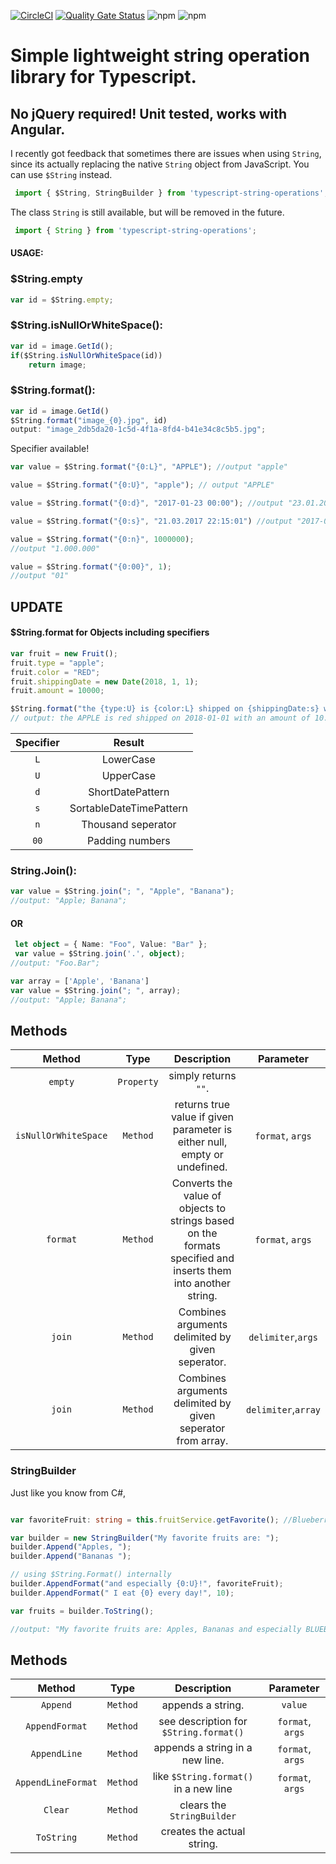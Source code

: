 
[![CircleCI](https://circleci.com/gh/sevensc/typescript-string-operations.svg?style=shield)](https://app.circleci.com/pipelines/github/sevensc/typescript-string-operations)
[![Quality Gate Status](https://sonarcloud.io/api/project_badges/measure?project=sevensc_typescript-string-operations&metric=alert_status)](https://sonarcloud.io/dashboard?id=sevensc_typescript-string-operations)
![npm](https://img.shields.io/npm/v/typescript-string-operations)
![npm](https://img.shields.io/npm/dw/typescript-string-operations)


# Simple lightweight string operation library for Typescript.
## No jQuery required! Unit tested, works with Angular.

I recently got feedback that sometimes there are issues when using `String`, since its actually replacing the native `String` object from JavaScript. You can use `$String` instead. 

```typescript
 import { $String, StringBuilder } from 'typescript-string-operations';
 ```
 
The class `String` is still available, but will be removed in the future.

```typescript
 import { String } from 'typescript-string-operations';
```

#### USAGE:

### $String.empty
```typescript
var id = $String.empty;
```

### $String.isNullOrWhiteSpace():
```typescript
var id = image.GetId();
if($String.isNullOrWhiteSpace(id))
	return image;
```
### $String.format():

```typescript
var id = image.GetId()
$String.format("image_{0}.jpg", id)
output: "image_2db5da20-1c5d-4f1a-8fd4-b41e34c8c5b5.jpg";
```

Specifier available!
```typescript
var value = $String.format("{0:L}", "APPLE"); //output "apple"

value = $String.format("{0:U}", "apple"); // output "APPLE"

value = $String.format("{0:d}", "2017-01-23 00:00"); //output "23.01.2017"

value = $String.format("{0:s}", "21.03.2017 22:15:01") //output "2017-03-21T22:15:01"

value = $String.format("{0:n}", 1000000);
//output "1.000.000"

value = $String.format("{0:00}", 1);
//output "01"
```

## UPDATE
#### $String.format for Objects including specifiers

```typescript
var fruit = new Fruit();
fruit.type = "apple";
fruit.color = "RED";
fruit.shippingDate = new Date(2018, 1, 1);
fruit.amount = 10000;

$String.format("the {type:U} is {color:L} shipped on {shippingDate:s} with an amount of {amount:n}", fruit);
// output: the APPLE is red shipped on 2018-01-01 with an amount of 10.000

```


|	Specifier	  |	 			Result 	   	    |
| :-------------: |:---------------------------:|
|		`L`		  |	LowerCase					|
|		`U`		  |	UpperCase					|
|		`d`		  |	ShortDatePattern			|
|		`s`		  |	SortableDateTimePattern		|
|		`n`		  |	Thousand seperator			|
|		`00`	  |	Padding numbers				|



### String.Join():

```typescript
var value = $String.join("; ", "Apple", "Banana");
//output: "Apple; Banana";
```
#### OR

```typescript
 let object = { Name: "Foo", Value: "Bar" };
 var value = $String.join('.', object);
//output: "Foo.Bar";

var array = ['Apple', 'Banana']
var value = $String.join("; ", array);
//output: "Apple; Banana";
```

## Methods

| Method                    |  Type       |       Description          | Parameter  |
| :------------------------:|:-----------:|:--------------------------:|:----------:|
|  `empty`                  | `Property`  |    simply returns `""`.    |
| `isNullOrWhiteSpace`      | `Method`    | returns true value if given parameter is either null, empty or undefined. | `format`, `args`
| `format`                  | `Method`    | Converts the value of objects to strings based on the formats specified and inserts them into another string. | `format`, `args`
| `join`                    | `Method`    |   Combines arguments delimited by given seperator.| `delimiter`,`args`
| `join`                    | `Method`    |   Combines arguments delimited by given seperator from array. | `delimiter`,`array` |


### StringBuilder

Just like you know from C#,


```typescript

var favoriteFruit: string = this.fruitService.getFavorite(); //Blueberries

var builder = new StringBuilder("My favorite fruits are: ");
builder.Append("Apples, ");
builder.Append("Bananas ");

// using $String.Format() internally
builder.AppendFormat("and especially {0:U}!", favoriteFruit);
builder.AppendFormat(" I eat {0} every day!", 10);

var fruits = builder.ToString();

//output: "My favorite fruits are: Apples, Bananas and especially BLUEBERRIES! I eat 10 every day!";

```
## Methods

| Method                    |  Type       |       Description          | Parameter  |
| :------------------------:|:-----------:|:--------------------------:|:----------:|
|  `Append`                 | `Method`    |    appends a string.       | `value`    |
|  `AppendFormat`           | `Method`    |    see description for `$String.format()`| `format`, `args`|
|  `AppendLine`             | `Method`    |    appends a string in a new line. | `format`, `args`|
|  `AppendLineFormat`       | `Method`    |    like `$String.format()` in a new line | `format`, `args`|
|  `Clear`		            | `Method`    |    clears the `StringBuilder`   |       |
|  `ToString`	            | `Method`    |    creates the actual string.  |       |